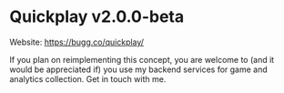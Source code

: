 # Quickplay v2.0.0-beta

Website: https://bugg.co/quickplay/

If you plan on reimplementing this concept, you are welcome to (and it would be appreciated if) you use my backend services for game and analytics collection. Get in touch with me.
